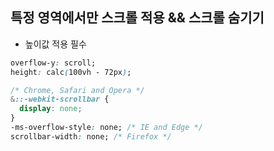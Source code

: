 ## 특정 영역에서만 스크롤 적용 && 스크롤 숨기기

- 높이값 적용 필수

```css
overflow-y: scroll;
height: calc(100vh - 72px);

/* Chrome, Safari and Opera */
&::-webkit-scrollbar {
  display: none;
}
-ms-overflow-style: none; /* IE and Edge */
scrollbar-width: none; /* Firefox */
```


